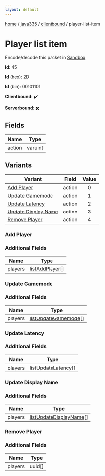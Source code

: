 ```yaml
---
layout: default
---
```


[home](/)  /  [java335](/protocol/java335)  /  [clientbound](/protocol/java335/clientbound)  /  player-list-item

# Player list item

Encode/decode this packet in [Sandbox](../../../sandbox/java335#clientbound.player_list_item)

**Id**: 45

**Id** (hex): 2D

**Id** (bin): 00101101

**Clientbound**: ✔️

**Serverbound**: ✖️

## Fields

Name | Type
---|---
action | varuint

## Variants

Variant | Field | Value
---|---|:---:
[Add Player](#add_player) | action | 0
[Update Gamemode](#update_gamemode) | action | 1
[Update Latency](#update_latency) | action | 2
[Update Display Name](#update_display_name) | action | 3
[Remove Player](#remove_player) | action | 4

### Add Player

### Additional Fields

Name | Type
---|---
players | [listAddPlayer](/protocol/java335/types/list-add-player)[]

### Update Gamemode

### Additional Fields

Name | Type
---|---
players | [listUpdateGamemode](/protocol/java335/types/list-update-gamemode)[]

### Update Latency

### Additional Fields

Name | Type
---|---
players | [listUpdateLatency](/protocol/java335/types/list-update-latency)[]

### Update Display Name

### Additional Fields

Name | Type
---|---
players | [listUpdateDisplayName](/protocol/java335/types/list-update-display-name)[]

### Remove Player

### Additional Fields

Name | Type
---|---
players | uuid[]
